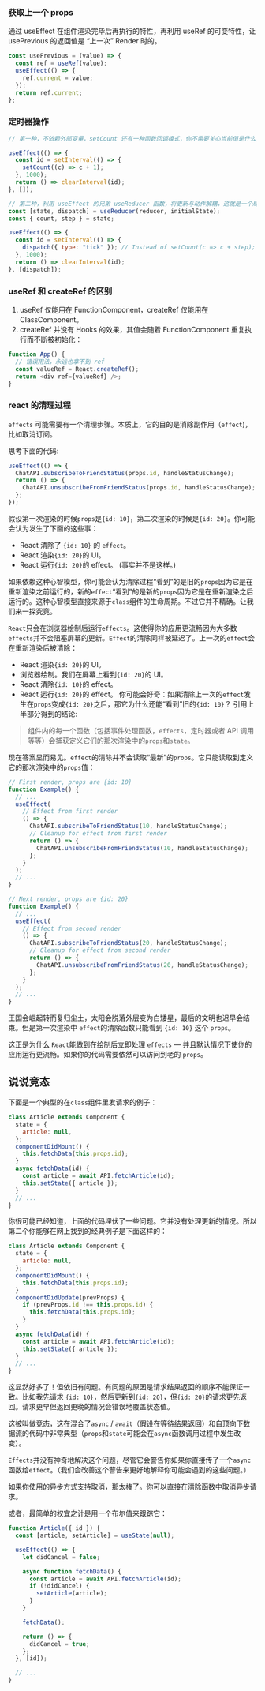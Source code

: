 ### 获取上一个 props

通过 useEffect 在组件渲染完毕后再执行的特性，再利用 useRef 的可变特性，让 usePrevious 的返回值是 “上一次” Render 时的。

```javascript
const usePrevious = (value) => {
  const ref = useRef(value);
  useEffect(() => {
    ref.current = value;
  });
  return ref.current;
};
```

### 定时器操作

```javascript
// 第一种，不依赖外部变量，setCount 还有一种函数回调模式，你不需要关心当前值是什么，只要对 “旧的值” 进行修改即可。这样虽然代码永远运行在第一次 Render 中，但总是可以访问到最新的 state。

useEffect(() => {
  const id = setInterval(() => {
    setCount((c) => c + 1);
  }, 1000);
  return () => clearInterval(id);
}, []);

// 第二种，利用 useEffect 的兄弟 useReducer 函数，将更新与动作解耦，这就是一个局部 “Redux”，由于更新变成了 dispatch({ type: "tick" }) 所以不管更新时需要依赖多少变量，在调用更新的动作里都不需要依赖任何变量。
const [state, dispatch] = useReducer(reducer, initialState);
const { count, step } = state;

useEffect(() => {
  const id = setInterval(() => {
    dispatch({ type: "tick" }); // Instead of setCount(c => c + step);
  }, 1000);
  return () => clearInterval(id);
}, [dispatch]);
```

### useRef 和 createRef 的区别

1. useRef 仅能用在 FunctionComponent，createRef 仅能用在 ClassComponent。
2. createRef 并没有 Hooks 的效果，其值会随着 FunctionComponent 重复执行而不断被初始化：

```javascript
function App() {
  // 错误用法，永远也拿不到 ref
  const valueRef = React.createRef();
  return <div ref={valueRef} />;
}
```

### react 的清理过程

`effects` 可能需要有一个清理步骤。本质上，它的目的是消除副作用（`effect`)，比如取消订阅。

思考下面的代码:

```js
useEffect(() => {
  ChatAPI.subscribeToFriendStatus(props.id, handleStatusChange);
  return () => {
    ChatAPI.unsubscribeFromFriendStatus(props.id, handleStatusChange);
  };
});
```

假设第一次渲染的时候`props`是`{id: 10}`，第二次渲染的时候是`{id: 20}`。你可能会认为发生了下面的这些事：

- React 清除了 `{id: 10}` 的 `effect`。
- React 渲染`{id: 20}`的 UI。
- React 运行`{id: 20}`的 effect。
  (事实并不是这样。)

如果依赖这种心智模型，你可能会认为清除过程“看到”的是旧的`props`因为它是在重新渲染之前运行的，新的`effect`“看到”的是新的`props`因为它是在重新渲染之后运行的。这种心智模型直接来源于`class`组件的生命周期。不过它并不精确。让我们来一探究竟。

`React`只会在浏览器绘制后运行`effects`。这使得你的应用更流畅因为大多数`effects`并不会阻塞屏幕的更新。`Effect`的清除同样被延迟了。上一次的`effect`会在重新渲染后被清除：

- React 渲染`{id: 20}`的 UI。
- 浏览器绘制。我们在屏幕上看到`{id: 20}`的 UI。
- React 清除`{id: 10}`的 effect。
- React 运行`{id: 20}`的 effect。
  你可能会好奇：如果清除上一次的`effect`发生在`props`变成`{id: 20}`之后，那它为什么还能“看到”旧的`{id: 10}`？
  引用上半部分得到的结论:

> 组件内的每一个函数（包括事件处理函数，`effects`，定时器或者 API 调用等等）会捕获定义它们的那次渲染中的`props`和`state`。

现在答案显而易见。`effect`的清除并不会读取“最新”的`props`。它只能读取到定义它的那次渲染中的`props`值：

```js
// First render, props are {id: 10}
function Example() {
  // ...
  useEffect(
    // Effect from first render
    () => {
      ChatAPI.subscribeToFriendStatus(10, handleStatusChange);
      // Cleanup for effect from first render
      return () => {
        ChatAPI.unsubscribeFromFriendStatus(10, handleStatusChange);
      };
    }
  );
  // ...
}

// Next render, props are {id: 20}
function Example() {
  // ...
  useEffect(
    // Effect from second render
    () => {
      ChatAPI.subscribeToFriendStatus(20, handleStatusChange);
      // Cleanup for effect from second render
      return () => {
        ChatAPI.unsubscribeFromFriendStatus(20, handleStatusChange);
      };
    }
  );
  // ...
}
```

王国会崛起转而复归尘土，太阳会脱落外层变为白矮星，最后的文明也迟早会结束。但是第一次渲染中 `effect`的清除函数只能看到 `{id: 10}` 这个 `props`。

这正是为什么 `React`能做到在绘制后立即处理 `effects` — 并且默认情况下使你的应用运行更流畅。如果你的代码需要依然可以访问到老的 `props`。

## 说说竞态

下面是一个典型的在`class`组件里发请求的例子：

```js
class Article extends Component {
  state = {
    article: null,
  };
  componentDidMount() {
    this.fetchData(this.props.id);
  }
  async fetchData(id) {
    const article = await API.fetchArticle(id);
    this.setState({ article });
  }
  // ...
}
```

你很可能已经知道，上面的代码埋伏了一些问题。它并没有处理更新的情况。所以第二个你能够在网上找到的经典例子是下面这样的：

```js
class Article extends Component {
  state = {
    article: null,
  };
  componentDidMount() {
    this.fetchData(this.props.id);
  }
  componentDidUpdate(prevProps) {
    if (prevProps.id !== this.props.id) {
      this.fetchData(this.props.id);
    }
  }
  async fetchData(id) {
    const article = await API.fetchArticle(id);
    this.setState({ article });
  }
  // ...
}
```

这显然好多了！但依旧有问题。有问题的原因是请求结果返回的顺序不能保证一致。比如我先请求 `{id: 10}`，然后更新到`{id: 20}`，但`{id: 20}`的请求更先返回。请求更早但返回更晚的情况会错误地覆盖状态值。

这被叫做竞态，这在混合了`async` / `await`（假设在等待结果返回）和自顶向下数据流的代码中非常典型（`props`和`state`可能会在`async`函数调用过程中发生改变）。

`Effects`并没有神奇地解决这个问题，尽管它会警告你如果你直接传了一个`async` 函数给`effect`。（我们会改善这个警告来更好地解释你可能会遇到的这些问题。）

如果你使用的异步方式支持取消，那太棒了。你可以直接在清除函数中取消异步请求。

或者，最简单的权宜之计是用一个布尔值来跟踪它：

```js
function Article({ id }) {
  const [article, setArticle] = useState(null);

  useEffect(() => {
    let didCancel = false;

    async function fetchData() {
      const article = await API.fetchArticle(id);
      if (!didCancel) {
        setArticle(article);
      }
    }

    fetchData();

    return () => {
      didCancel = true;
    };
  }, [id]);

  // ...
}
```
